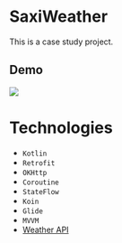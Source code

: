# SaxiWeather
This is a case study project.

## Demo
![](https://github.com/EricAlvarez292/saxi-weather/blob/main/app/src/main/res/raw/saxiweather_demo.gif)

# Technologies
- `Kotlin`
- `Retrofit`
- `OKHttp`
- `Coroutine`
- `StateFlow`
- `Koin`
- `Glide`
- `MVVM`
- [Weather API](https://rapidapi.com/weatherapi/api/weatherapi-com/)



